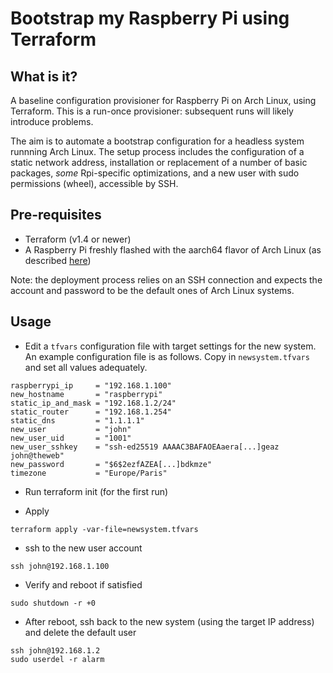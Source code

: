 # Bootstrap my Raspberry Pi using Terraform

## What is it?

A baseline configuration provisioner for Raspberry Pi on Arch Linux, using Terraform. This is a run-once provisioner: subsequent runs will likely introduce problems.

The aim is to automate a bootstrap configuration for a headless system runnning Arch Linux. The setup process includes the configuration of a static network address, installation or replacement of a number of basic packages, *some* Rpi-specific optimizations, and a new user with sudo permissions (wheel), accessible by SSH.  

## Pre-requisites

* Terraform (v1.4 or newer)
* A Raspberry Pi freshly flashed with the aarch64 flavor of Arch Linux (as described [here](https://archlinuxarm.org/platforms/armv8/broadcom/raspberry-pi-3))

Note: the deployment process relies on an SSH connection and expects the account and password to be the default ones of Arch Linux systems.

## Usage 

* Edit a `tfvars` configuration file with target settings for the new system.  
An example configuration file is as follows. Copy in `newsystem.tfvars` and set all values adequately.
```
raspberrypi_ip     = "192.168.1.100"
new_hostname       = "raspberrypi"
static_ip_and_mask = "192.168.1.2/24"
static_router      = "192.168.1.254"
static_dns         = "1.1.1.1"
new_user           = "john"
new_user_uid       = "1001"
new_user_sshkey    = "ssh-ed25519 AAAAC3BAFAOEAaera[...]geaz john@theweb"
new_password       = "$6$2ezfAZEA[...]bdkmze"
timezone           = "Europe/Paris"
```

* Run terraform init (for the first run)

* Apply
```
terraform apply -var-file=newsystem.tfvars
```

* ssh to the new user account
```
ssh john@192.168.1.100
```

* Verify and reboot if satisfied
```
sudo shutdown -r +0
```

* After reboot, ssh back to the new system (using the target IP address) and delete the default user 
```
ssh john@192.168.1.2
sudo userdel -r alarm 
```
